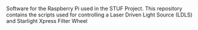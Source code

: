Software for the Raspberry Pi used in the STUF Project.
This repository contains the scripts used for controlling a Laser Driven Light Source (LDLS) and Starlight Xpress Filter Wheel
